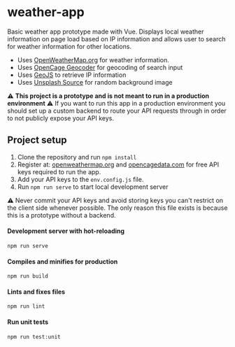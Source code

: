 # weather-app
Basic weather app prototype made with Vue. Displays local weather information on page load based on IP information and allows user to search for weather information for other locations.

* Uses [OpenWeatherMap.org](https://openweathermap.org/) for weather information.
* Uses [OpenCage Geocoder](https://opencagedata.com/) for geocoding of search input
* Uses [GeoJS](https://www.geojs.io/) to retrieve IP information
* Uses [Unsplash Source](https://source.unsplash.com/) for random background image

⚠️ **This project is a prototype and is not meant to run in a production environment** ⚠️
If you want to run this app in a production environment you should set up a custom backend to route your API requests through in order to not publicly expose your API keys.

## Project setup
1. Clone the repository and run `npm install`
2. Register at: [openweathermap.org](https://openweathermap.org) and [opencagedata.com](https://opencagedata.com) for free API keys required to run the app.
3. Add your API keys to the `env.config.js` file.
4. Run `npm run serve` to start local development server

⚠️ Never commit your API keys and avoid storing keys you can't restrict on the client side whenever possible. The only reason this file exists is because this is a prototype without a backend.

#### Development server with hot-reloading
```
npm run serve
```

#### Compiles and minifies for production
```
npm run build
```

#### Lints and fixes files
```
npm run lint
```

#### Run unit tests
```
npm run test:unit
```
